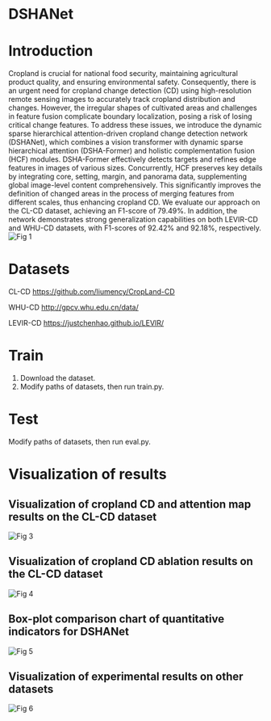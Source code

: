 # DSHANet

# Introduction
Cropland is crucial for national food security, maintaining agricultural product quality, and ensuring environmental safety. Consequently, there is an urgent need for cropland change detection (CD) using high-resolution remote sensing images to accurately track cropland distribution and changes. However, the irregular shapes of cultivated areas and challenges in feature fusion complicate boundary localization, posing a risk of losing critical change features. To address these issues, we introduce the dynamic sparse hierarchical attention-driven cropland change detection network (DSHANet), which combines a vision transformer with dynamic sparse hierarchical attention (DSHA-Former) and holistic complementation fusion (HCF) modules. DSHA-Former effectively detects targets and refines edge features in images of various sizes. Concurrently, HCF preserves key details by integrating core, setting, margin, and panorama data, supplementing global image-level content comprehensively. This significantly improves the definition of changed areas in the process of merging features from different scales, thus enhancing cropland CD. We evaluate our approach on the CL-CD dataset, achieving an F1-score of 79.49%. In addition, the network demonstrates strong generalization capabilities on both LEVIR-CD and WHU-CD datasets, with F1-scores of 92.42% and 92.18%, respectively.
![Fig 1](https://github.com/user-attachments/assets/843f0832-e5fb-4617-aeb8-c1f26900b941)

# Datasets 
CL-CD  https://github.com/liumency/CropLand-CD  

WHU-CD  http://gpcv.whu.edu.cn/data/  

LEVIR-CD  https://justchenhao.github.io/LEVIR/ 


# Train 
1. Download the dataset.
2. Modify paths of datasets, then run train.py.

# Test
Modify paths of datasets, then run eval.py.

# Visualization of results
## Visualization of cropland CD and attention map results on the CL-CD dataset
![Fig 3](https://github.com/user-attachments/assets/c5ee695b-6549-4555-aeda-ef8396eb6585)

## Visualization of cropland CD ablation results on the CL-CD dataset
![Fig 4](https://github.com/user-attachments/assets/669a562d-f48b-4465-9661-342070753cb2)

## Box-plot comparison chart of quantitative indicators for DSHANet
![Fig 5](https://github.com/user-attachments/assets/e7515a28-5289-4a2b-a1da-a41a45822255)

## Visualization of experimental results on other datasets
![Fig 6](https://github.com/user-attachments/assets/61435872-6e79-4757-b735-b43854f243e9)






